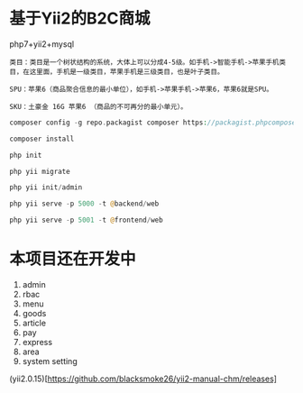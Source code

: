 # 基于Yii2的B2C商城
php7+yii2+mysql

    类目：类目是一个树状结构的系统，大体上可以分成4-5级。如手机->智能手机->苹果手机类目，在这里面，手机是一级类目，苹果手机是三级类目，也是叶子类目。
    
    SPU：苹果6（商品聚合信息的最小单位），如手机->苹果手机->苹果6，苹果6就是SPU。
    
    SKU：土豪金 16G 苹果6 （商品的不可再分的最小单元）。

```php
composer config -g repo.packagist composer https://packagist.phpcomposer.com

composer install

php init 

php yii migrate

php yii init/admin

php yii serve -p 5000 -t @backend/web

php yii serve -p 5001 -t @frontend/web
```
# 本项目还在开发中
1. admin 
2. rbac
3. menu
4. goods
5. article
6. pay
7. express
8. area
9. system setting

(yii2.0.15)[https://github.com/blacksmoke26/yii2-manual-chm/releases]




